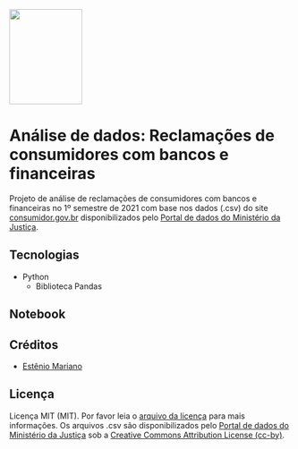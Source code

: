 <img src="jogo_de_dadox.png" alt="" width="130" height="170"> 

# Análise de dados: Reclamações de consumidores com bancos e financeiras

Projeto de análise de reclamações de consumidores com bancos e financeiras no 1º semestre de 2021 com base nos dados (.csv) do site [consumidor.gov.br](https://www.consumidor.gov.br) disponibilizados pelo [Portal de dados do Ministério da Justiça](http://dados.mj.gov.br/).

## Tecnologias

- Python
    - Biblioteca Pandas

## Notebook

## Créditos

- [Estênio Mariano](https://github.com/emso-exe)

## Licença

Licença MIT (MIT). Por favor leia o [arquivo da licença](LICENSE.md) para mais informações.
Os arquivos .csv são disponibilizados pelo [Portal de dados do Ministério da Justiça](http://dados.mj.gov.br/) sob a [Creative Commons Attribution License (cc-by)](http://www.opendefinition.org/licenses/cc-by).